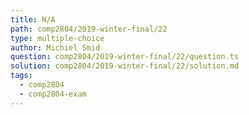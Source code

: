 ```yaml
---
title: N/A
path: comp2804/2019-winter-final/22
type: multiple-choice
author: Michiel Smid
question: comp2804/2019-winter-final/22/question.ts
solution: comp2804/2019-winter-final/22/solution.md
tags:
  - comp2804
  - comp2804-exam
---
```

